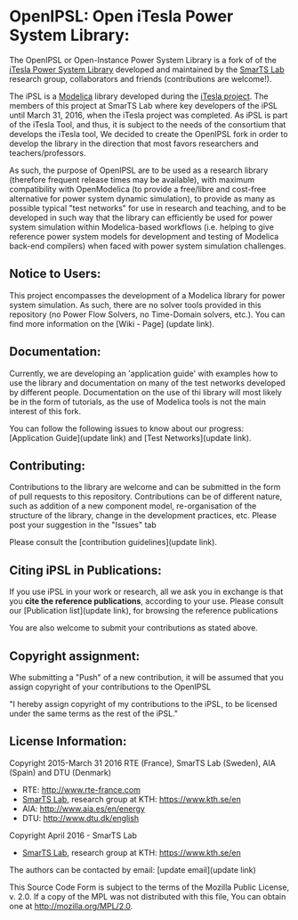 # **OpenIPSL**: Open iTesla Power System Library:
The OpenIPSL or Open-Instance Power System Library is a fork of of the [iTesla Power System Library](https://github.com/itesla/ipsl) developed and maintained by the [SmarTS Lab](https://www.kth.se/en/ees/omskolan/organisation/avdelningar/epe/research/smart-transmission-systems-laboratory-smarts-lab-1.627203) research group, collaborators and friends (contributions are welcome!).

The iPSL is a [Modelica](https://www.modelica.org) library developed during the [iTesla project](http://www.itesla-project.eu/). The members of this project at SmarTS Lab where key developers of the iPSL until March 31, 2016, when the iTesla project was completed.
As iPSL is part of the iTesla Tool, and thus, it is subject to the needs of the consortium that develops the iTesla tool, We decided to create the OpenIPSL fork in order to develop the library in the direction that most favors researchers and teachers/professors. 

As such, the purpose of OpenIPSL are to be used as a research library (therefore frequent release times may be available), with maximum compatibility with OpenModelica (to provide a free/libre and cost-free alternative for power system dynamic simulation), to provide as many as possible typical "test networks" for use in research and teaching, and to be developed in such way that the library can efficiently be used for power system simulation within Modelica-based workflows (i.e. helping to give reference power system models for development and testing of Modelica back-end compilers) when faced with power system simulation challenges. 

## Notice to Users:
This project encompasses the development of a Modelica library for power system simulation.
As such, there are no solver tools provided in this repository (no Power Flow Solvers, no Time-Domain solvers, etc.).
You can find more information on the [Wiki - Page] (update link).

## Documentation:
Currently, we are developing an 'application guide' with examples how to use the library and documentation on many of the test networks developed by different people.
Documentation on the use of thi library will most likely be in the form of tutorials, as the use of Modelica tools is not the main interest of this fork.

You can follow the following issues to know about our progress: [Application Guide](update link) and [Test Networks](update link).

## Contributing:
Contributions to the library are welcome and can be submitted in the form of pull requests to this repository.
Contributions can be of different nature, such as addition of a new component model, re-organisation of the structure of the library, change in the development practices, etc. Please post your suggestion in the "Issues" tab

Please consult the [contribution guidelines](update link).

## Citing iPSL in Publications:
If you use iPSL in your work or research, all we ask you in exchange is that you **cite the reference publications**, according to your use.
Please consult our [Publication list](update link), for browsing the reference publications

You are also welcome to submit your contributions as stated above.

## Copyright assignment:
Whe submitting a "Push" of a new contribution, it will be assumed that you assign copyright of your contributions to the OpenIPSL

"I hereby assign copyright of my contributions to the iPSL, to be licensed under the same terms as the rest of the iPSL."

## License Information:
Copyright 2015-March 31 2016 RTE (France), SmarTS Lab (Sweden), AIA (Spain) and DTU (Denmark)
- RTE: http://www.rte-france.com
- [SmarTS Lab](https://github.com/itesla/ipsl/wiki/Our-contributors#smarts-labs-people), research group at KTH: https://www.kth.se/en
- AIA: http://www.aia.es/en/energy
- DTU: http://www.dtu.dk/english

Copyright April 2016 - SmarTS Lab
- [SmarTS Lab](https://github.com/itesla/ipsl/wiki/Our-contributors#smarts-labs-people), research group at KTH: https://www.kth.se/en

The authors can be contacted by email: [update email](update link)

This Source Code Form is subject to the terms of the Mozilla Public License, v. 2.0.
If a copy of the MPL was not distributed with this file, You can obtain one at http://mozilla.org/MPL/2.0.
